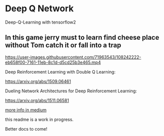 # Deep Q Network


Deep-Q-Learning with tensorflow2


## In this game jerry must to learn find cheese place without Tom catch it or fall into a trap

https://user-images.githubusercontent.com/71963543/108242222-eb658f00-7161-11eb-8c1d-d5cd25b3e465.mp4


Deep Reinforcement Learning with Double Q Learning:

https://arxiv.org/abs/1509.06461

Dueling Network Architectures for Deep Reinforcement Learning:

https://arxiv.org/abs/1511.06581

[more info in medium](https://medium.com/@parsa_h_m/deep-reinforcement-learning-dqn-double-dqn-dueling-dqn-noisy-dqn-and-dqn-with-prioritized-551f621a9823)

this readme is a work in progress.

Better docs to come!

